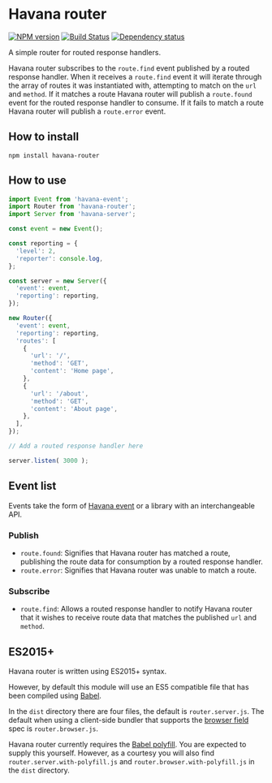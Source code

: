 # Havana router

[![NPM version](https://badge.fury.io/js/havana-router.svg)](http://badge.fury.io/js/havana-router)
[![Build Status](https://travis-ci.org/colinmeinke/havana-router.svg?branch=master)](https://travis-ci.org/colinmeinke/havana-router)
[![Dependency status](https://david-dm.org/colinmeinke/havana-router.svg)](https://david-dm.org/colinmeinke/havana-router.svg)

A simple router for routed response handlers.

Havana router subscribes to the `route.find` event published
by a routed response handler. When it receives a `route.find`
event it will iterate through the array of routes it was
instantiated with, attempting to match on the `url` and
`method`. If it matches a route Havana router will publish a
`route.found` event for the routed response handler to
consume. If it fails to match a route Havana router will
publish a `route.error` event.

## How to install

```
npm install havana-router
```

## How to use

```javascript
import Event from 'havana-event';
import Router from 'havana-router';
import Server from 'havana-server';

const event = new Event();

const reporting = {
  'level': 2, 
  'reporter': console.log,
};

const server = new Server({
  'event': event,
  'reporting': reporting,
});

new Router({
  'event': event,
  'reporting': reporting,
  'routes': [
    { 
      'url': '/',
      'method': 'GET',
      'content': 'Home page',
    },
    { 
      'url': '/about',
      'method': 'GET',
      'content': 'About page',
    },
  ],
});

// Add a routed response handler here

server.listen( 3000 );
```

## Event list

Events take the form of
[Havana event](https://github.com/colinmeinke/havana-event)
or a library with an interchangeable API.

### Publish

- `route.found`: Signifies that Havana router has matched a
  route, publishing the route data for consumption by a
  routed response handler.
- `route.error`: Signifies that Havana router was unable to
  match a route.

### Subscribe

- `route.find`: Allows a routed response handler to notify
  Havana router that it wishes to receive route data that
  matches the published `url` and `method`.

## ES2015+

Havana router is written using ES2015+ syntax.

However, by default this module will use an ES5
compatible file that has been compiled using
[Babel](https://babeljs.io).

In the `dist` directory there are four files, the default
is `router.server.js`. The default when using a client-side
bundler that supports the
[browser field](https://gist.github.com/defunctzombie/4339901)
spec is `router.browser.js`.

Havana router currently requires the 
[Babel polyfill](https://babeljs.io/docs/usage/polyfill).
You are expected to supply this yourself. However, as a
courtesy you will also find `router.server.with-polyfill.js`
and `router.browser.with-polyfill.js` in the `dist`
directory.

